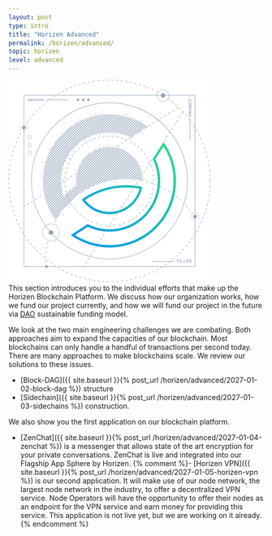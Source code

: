 ```yaml
---
layout: post
type: intro
title: "Horizen Advanced"
permalink: /horizen/advanced/
topic: horizen
level: advanced
---
```


<div class="row mb-3">
    <div class="col-md-3">
        <img src="/assets/img/icons/topics/horizen-bp.svg" alt="Horizen blueprint" class="lead-icon"/>
    </div>
    <div class="col-md-9 lead">
        This section introduces you to the individual efforts that make up the Horizen Blockchain Platform. We discuss how our organization works, how we fund our project currently, and how we will fund our project in the future via <a href="{{ site.baseurl }}{% post_url /horizen/advanced/2027-01-01-dao-decentralized-autonomous-organization %}">DAO</a> sustainable funding model.
    </div>
</div>

We look at the two main engineering challenges we are combating. Both approaches aim to expand the capacities of our blockchain. Most blockchains can only handle a handful of transactions per second today. There are many approaches to make blockchains scale. We review our solutions to these issues.

 - [Block-DAG]({{ site.baseurl }}{% post_url /horizen/advanced/2027-01-02-block-dag %}) structure
 - [Sidechain]({{ site.baseurl }}{% post_url /horizen/advanced/2027-01-03-sidechains %}) construction.

We also show you the first application on our blockchain platform. 

 - [ZenChat]({{ site.baseurl }}{% post_url /horizen/advanced/2027-01-04-zenchat %}) is a messenger that allows state of the art encryption for your private conversations. ZenChat is live and integrated into our Flagship App Sphere by Horizen.
 {% comment %}- [Horizen VPN]({{ site.baseurl }}{% post_url /horizen/advanced/2027-01-05-horizen-vpn %}) is our second application. It will make use of our node network, the largest node network in the industry, to offer a decentralized VPN service. Node Operators will have the opportunity to offer their nodes as an endpoint for the VPN service and earn money for providing this service. This application is not live yet, but we are working on it already.{% endcomment %}

